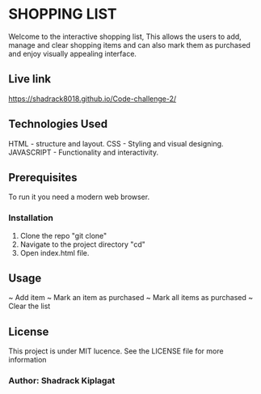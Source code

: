 # SHOPPING LIST
Welcome to the interactive shopping list, This allows the users to add, manage and clear shopping items and can also mark them as purchased and enjoy visually appealing interface.

## Live link
https://shadrack8018.github.io/Code-challenge-2/

## Technologies Used
HTML - structure and layout.
CSS - Styling and visual designing.
JAVASCRIPT - Functionality and interactivity.

## Prerequisites
To run it you need a modern web browser.
### Installation
1. Clone the repo  "git clone"
2. Navigate to the project directory  "cd"
3. Open index.html file.

##  Usage
~ Add item
~ Mark an item as purchased
~ Mark all items as purchased
~ Clear the list

## License
This project is under MIT lucence. See the LICENSE file for more information

### Author: Shadrack Kiplagat

